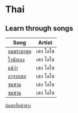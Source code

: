 # Thai

## Learn through songs

| Song  | Artist  |
|--|--|
| [อมพระมาพูด](learn-through-songs/%E0%B8%AD%E0%B8%A1%E0%B8%9E%E0%B8%A3%E0%B8%B0%E0%B8%A1%E0%B8%B2%E0%B8%9E%E0%B8%B9%E0%B8%94.pdf) | เสก โลโซ |
| [ใจนักเลง](learn-through-songs/%E0%B9%83%E0%B8%88%E0%B8%99%E0%B8%B1%E0%B8%81%E0%B9%80%E0%B8%A5%E0%B8%87.pdf) | เสก โลโซ |
| [แม้ว่า](learn-through-songs/%E0%B9%81%E0%B8%A1%E0%B9%89%E0%B8%A7%E0%B9%88%E0%B8%B2.pdf) | เสก โลโซ | 
| [ลาจากเธอ](learn-through-songs/%E0%B8%A5%E0%B8%B2%E0%B8%88%E0%B8%B2%E0%B8%81%E0%B9%80%E0%B8%98%E0%B8%AD.pdf) | เสก โลโซ | 
| [ซมซาน](learn-through-songs/%E0%B8%8B%E0%B8%A1%E0%B8%8B%E0%B8%B2%E0%B8%99.pdf) | เสก โลโซ | 
| [ซมซาน](learn-through-songs/%E0%B8%8B%E0%B8%A1%E0%B8%8B%E0%B8%B2%E0%B8%99.pdf) | เสก โลโซ | 


[ฝนตกที่หน้าต่าง](https://github.com/evowilliamson/natural-language-learning/blob/master/thai/learn-through-songs/%E0%B8%9D%E0%B8%99%E0%B8%95%E0%B8%81%E0%B8%97%E0%B8%B5%E0%B9%88%E0%B8%AB%E0%B8%99%E0%B9%89%E0%B8%B2%E0%B8%95%E0%B9%88%E0%B8%B2%E0%B8%87.pdf "ฝนตกที่หน้าต่าง.pdf")
<!--stackedit_data:
eyJoaXN0b3J5IjpbLTU4OTQ1NzI2Ml19
-->